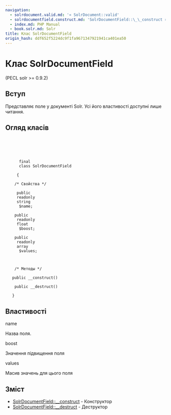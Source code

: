 ```yaml
---
navigation:
  - solrdocument.valid.md: '« SolrDocument::valid'
  - solrdocumentfield.construct.md: 'SolrDocumentField::\_\_construct »'
  - index.md: PHP Manual
  - book.solr.md: Solr
title: Клас SolrDocumentField
origin_hash: ddf652f5224dc9f1fa9671347921941ca401ea50
---
```

# Клас SolrDocumentField

(PECL solr >= 0.9.2)

## Вступ

Представляє поле у ​​документі Solr. Усі його властивості доступні лише читання.

## Огляд класів

```classsynopsis



    
     
      final
      class SolrDocumentField
     
     {

    /* Свойства */
    
     public
     readonly
     string
      $name;

    public
     readonly
     float
      $boost;

    public
     readonly
     array
      $values;



    /* Методы */
    
   public __construct()

    public __destruct()

   }
```

## Властивості

name

Назва поля.

boost

Значення підвищення поля

values

Масив значень для цього поля

## Зміст

-   [SolrDocumentField::\_\_construct](solrdocumentfield.construct.md) \- Конструктор
-   [SolrDocumentField::\_\_destruct](solrdocumentfield.destruct.md) \- Деструктор
